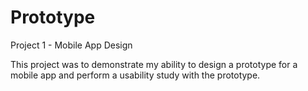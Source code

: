 # Prototype
Project 1 - Mobile App Design

This project was to demonstrate my ability to design a prototype for a mobile app and perform a usability study with
the prototype.

